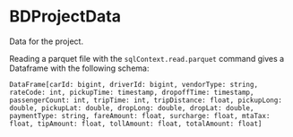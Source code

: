 # BDProjectData
Data for the project.

Reading a parquet file with the ```sqlContext.read.parquet``` command gives a Dataframe with the following schema:
```
DataFrame[carId: bigint, driverId: bigint, vendorType: string, rateCode: int, pickupTime: timestamp, dropoffTime: timestamp, passengerCount: int, tripTime: int, tripDistance: float, pickupLong: double, pickupLat: double, dropLong: double, dropLat: double, paymentType: string, fareAmount: float, surcharge: float, mtaTax: float, tipAmount: float, tollAmount: float, totalAmount: float]
```

